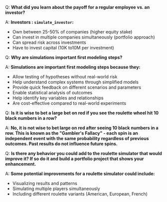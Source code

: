 Q: **What did you learn about the payoff for a regular employee vs. an investor?**

A: **Investors : `simulate_investor`:**
- Own between 25-50% of companies (higher equity stake)
- Can invest in multiple companies simultaneously (portfolio approach)
- Can spread risk across investments
- Have to invest capital (10K to10M per investment)

Q: **Why are simulations important first modeling steps?**

A: **Simulations are important first modeling steps because they:**
- Allow testing of hypotheses without real-world risk
- Help understand complex systems through simplified models
- Provide quick feedback on different scenarios and parameters
- Enable statistical analysis of outcomes
- Help identify key variables and relationships
- Are cost-effective compared to real-world experiments

Q: **Is it is wise to bet a large bet on red if you see the roulette wheel hit 10 black numbers in a row?**

A: **No, it is not wise to bet large on red after seeing 10 black numbers in a row. This is known as the "Gambler's Fallacy" - each spin is an independent event with the same 
probability regardless of previous outcomes. Past results do not influence future spins.**

Q: **Is there any behavior you could add to the roulette simulator that would improve it?  If so do it and build a portfolio project that shows your enhancement.**

A: **Some potential improvements for a roulette simulator could include:**
   - Visualizing results and patterns
   - Simulating multiple players simultaneously
   - Including different roulette variants (American, European, French)
